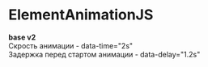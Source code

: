 # ElementAnimationJS
<strong>base v2</strong> <br>
Скрость анимации - data-time="2s" <br>
Задержка перед стартом анимации - data-delay="1.2s" <br>
